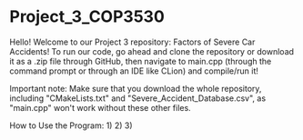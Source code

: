 # Project_3_COP3530

Hello! Welcome to our Project 3 repository: Factors of Severe Car Accidents! To run our code, go ahead and clone the repository or download it as a .zip file through GitHub, then navigate to main.cpp (through the command prompt or through an IDE like CLion) and compile/run it!

Important note: Make sure that you download the whole repository, including "CMakeLists.txt" and "Severe_Accident_Database.csv", as "main.cpp" won't work without these other files.

How to Use the Program:
1)
2)
3)
